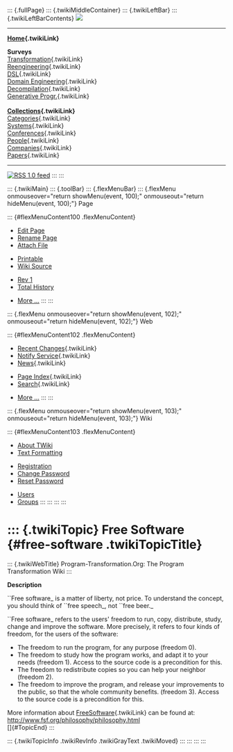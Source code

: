 ::: {.fullPage}
::: {.twikiMiddleContainer}
::: {.twikiLeftBar}
::: {.twikiLeftBarContents}
![](../pub/transformation.gif)

------------------------------------------------------------------------

**[Home](WebHome){.twikiLink}**

**Surveys**\
[Transformation](ProgramTransformation){.twikiLink}\
[Reengineering](ReengineeringWiki){.twikiLink}\
[DSL](DomainSpecificLanguages){.twikiLink}\
[Domain Engineering](DomainEngineering){.twikiLink}\
[Decompilation](DeCompilation){.twikiLink}\
[Generative Progr.](GenerativeProgrammingWiki){.twikiLink}\
\
**[Collections](CategoryCollection){.twikiLink}**\
[Categories](CategoryCategory){.twikiLink}\
[Systems](TransformationSystems){.twikiLink}\
[Conferences](TransformationConferences){.twikiLink}\
[People](TransformationPeople){.twikiLink}\
[Companies](TransformationCompanies){.twikiLink}\
[Papers](CategoryPaper){.twikiLink}

------------------------------------------------------------------------

[![](../pub/rss.gif "RSS 1.0 feed")](WebRss@skin=rss)
:::
:::

::: {.twikiMain}
::: {.toolBar}
::: {.flexMenuBar}
::: {.flexMenu onmouseover="return showMenu(event, 100);" onmouseout="return hideMenu(event, 100);"}
Page

::: {#flexMenuContent100 .flexMenuContent}
-   [Edit
    Page](http://www.program-transformation.org/edit/Transform/FreeSoftware?t=1536826484)
-   [Rename
    Page](http://www.program-transformation.org/rename/Transform/FreeSoftware)
-   [Attach
    File](http://www.program-transformation.org/attach/Transform/FreeSoftware)

<!-- -->

-   [Printable](http://www.program-transformation.org/view/Transform/FreeSoftware?skin=print.pattern)
-   [Wiki
    Source](http://www.program-transformation.org/view/Transform/FreeSoftware?skin=text&raw=on&contenttype=text/plain)

<!-- -->

-   [Rev
    1](http://www.program-transformation.org/view/Transform/FreeSoftware?rev=1.1)
-   [Total
    History](http://www.program-transformation.org/rdiff/Transform/FreeSoftware)

<!-- -->

-   [More
    \...](http://www.program-transformation.org/oops/Transform/FreeSoftware?template=oopsmore&param1=1.1&param2=1.1)
:::
:::

::: {.flexMenu onmouseover="return showMenu(event, 102);" onmouseout="return hideMenu(event, 102);"}
Web

::: {#flexMenuContent102 .flexMenuContent}
-   [Recent Changes](WebChanges){.twikiLink}
-   [Notify Service](WebNotify){.twikiLink}
-   [News](WebNews){.twikiLink}

<!-- -->

-   [Page Index](WebIndex){.twikiLink}
-   [Search](WebSearch){.twikiLink}

<!-- -->

-   [More
    \...](http://www.program-transformation.org/oops/Transform/FreeSoftware?template=oopsmore&param1=1.1&param2=1.1)
:::
:::

::: {.flexMenu onmouseover="return showMenu(event, 103);" onmouseout="return hideMenu(event, 103);"}
Wiki

::: {#flexMenuContent103 .flexMenuContent}
-   [About
    TWiki](http://www.program-transformation.org/view/TWiki/WebHome)
-   [Text
    Formatting](http://www.program-transformation.org/view/TWiki/TextFormattingRules)

<!-- -->

-   [Registration](http://www.program-transformation.org/view/TWiki/TWikiRegistration)
-   [Change
    Password](http://www.program-transformation.org/view/TWiki/ChangePassword)
-   [Reset
    Password](http://www.program-transformation.org/view/TWiki/ResetPassword)

<!-- -->

-   [Users](http://www.program-transformation.org/view/Main/TWikiUsers)
-   [Groups](http://www.program-transformation.org/view/Main/TWikiGroups)
:::
:::
:::
:::

::: {.twikiTopic}
Free Software {#free-software .twikiTopicTitle}
=============

::: {.twikiWebTitle}
Program-Transformation.Org: The Program Transformation Wiki
:::

**Description**

\`\`Free software\_ is a matter of liberty, not price. To understand the
concept, you should think of \`\`free speech\_, not \`\`free beer.\_

\`\`Free software\_ refers to the users\' freedom to run, copy,
distribute, study, change and improve the software. More precisely, it
refers to four kinds of freedom, for the users of the software:

-   The freedom to run the program, for any purpose (freedom 0).
-   The freedom to study how the program works, and adapt it to your
    needs (freedom 1). Access to the source code is a precondition for
    this.
-   The freedom to redistribute copies so you can help your neighbor
    (freedom 2).
-   The freedom to improve the program, and release your improvements to
    the public, so that the whole community benefits. (freedom 3).
    Access to the source code is a precondition for this.

More information about [FreeSoftware](FreeSoftware){.twikiLink} can be
found at: <http://www.fsf.org/philosophy/philosophy.html>\
[]{#TopicEnd}
:::

::: {.twikiTopicInfo .twikiRevInfo .twikiGrayText .twikiMoved}
:::
:::
:::
:::
